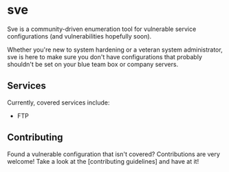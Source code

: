 # sve

<!--[![image](https://img.shields.io/badge/version-0.1.2-blue.svg)](https://pypi.org/project/sve/)-->
<!--[![image](https://img.shields.io/badge/license-MIT-lightgrey.svg)](https://pypi.org/project/sve/)-->
<!--[![image](https://img.shields.io/badge/contributors.svg)](https://pypi.org/project/sve/)-->
<!--[![image](https://img.shields.io/badge/vulnerabilities.svg)](https://pypi.org/project/sve/)-->

Sve is a community-driven enumeration tool for vulnerable service configurations (and vulnerabilities hopefully soon).

Whether you're new to system hardening or a veteran system administrator, sve is here to make sure you don't have configurations that probably shouldn't be set on your blue team box or company servers.


## Services
Currently, covered services include:
* FTP


## Contributing
Found a vulnerable configuration that isn't covered? Contributions are very welcome! Take a look at the [contributing guidelines] and have at it! 

